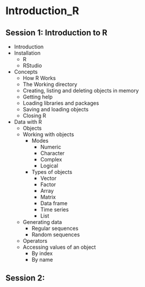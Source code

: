# Introduction_R

## Session 1: Introduction to R

*	Introduction
*	Installation
    * R
    * RStudio
*	Concepts
    *	How R Works
    *	The Working directory
    *	Creating, listing and deleting objects in memory
    *	Getting help
    *	Loading libraries and packages
    * Saving and loading objects
    *	Closing R
*	Data with R
    *	Objects
    *	Working with objects
        *	Modes
            *	Numeric
            *	Character
            *	Complex
            *	Logical
        *	Types of objects
            *	Vector
            *	Factor
            *	Array
            *	Matrix
            *	Data frame
            *	Time series
            *	List
    *	Generating data
        *	Regular sequences
        *	Random sequences
    * Operators
    * Accessing values of an object
        * By index
        * By name

## Session 2:

